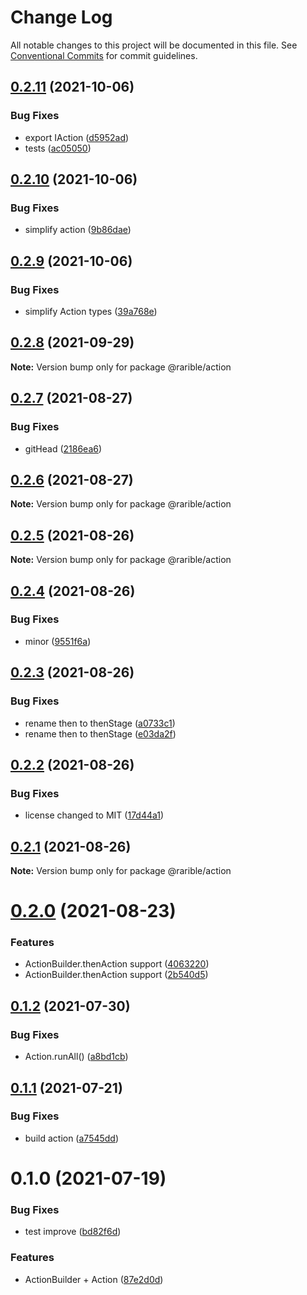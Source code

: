 # Change Log

All notable changes to this project will be documented in this file.
See [Conventional Commits](https://conventionalcommits.org) for commit guidelines.

## [0.2.11](https://github.com/rariblecom/ts-common/compare/@rarible/action@0.2.10...@rarible/action@0.2.11) (2021-10-06)


### Bug Fixes

* export IAction ([d5952ad](https://github.com/rariblecom/ts-common/commit/d5952ade9425327e1d9f2c576b0dd5e9f4a7afc3))
* tests ([ac05050](https://github.com/rariblecom/ts-common/commit/ac05050dda8e5a1e8ab1191aea486c1502749d8d))





## [0.2.10](https://github.com/rariblecom/ts-common/compare/@rarible/action@0.2.9...@rarible/action@0.2.10) (2021-10-06)


### Bug Fixes

* simplify action ([9b86dae](https://github.com/rariblecom/ts-common/commit/9b86daec142525cb23f2ecca03539c4d5fd5288f))





## [0.2.9](https://github.com/rariblecom/ts-common/compare/@rarible/action@0.2.8...@rarible/action@0.2.9) (2021-10-06)


### Bug Fixes

* simplify Action types ([39a768e](https://github.com/rariblecom/ts-common/commit/39a768e623380728493e677479c56bd780904757))





## [0.2.8](https://github.com/rariblecom/ts-common/compare/@rarible/action@0.2.7...@rarible/action@0.2.8) (2021-09-29)

**Note:** Version bump only for package @rarible/action





## [0.2.7](https://github.com/rariblecom/ts-common/compare/@rarible/action@0.2.6...@rarible/action@0.2.7) (2021-08-27)


### Bug Fixes

* gitHead ([2186ea6](https://github.com/rariblecom/ts-common/commit/2186ea686e5eb3393a8e3896826756086d3b05de))





## [0.2.6](https://github.com/rariblecom/ts-common/compare/@rarible/action@0.2.5...@rarible/action@0.2.6) (2021-08-27)

**Note:** Version bump only for package @rarible/action





## [0.2.5](https://github.com/rariblecom/ts-common/compare/@rarible/action@0.2.4...@rarible/action@0.2.5) (2021-08-26)

**Note:** Version bump only for package @rarible/action





## [0.2.4](https://github.com/rariblecom/ts-common/compare/@rarible/action@0.2.3...@rarible/action@0.2.4) (2021-08-26)


### Bug Fixes

* minor ([9551f6a](https://github.com/rariblecom/ts-common/commit/9551f6aa777492081db716f78d7af477061f9270))





## [0.2.3](https://github.com/rariblecom/ts-common/compare/@rarible/action@0.2.2...@rarible/action@0.2.3) (2021-08-26)


### Bug Fixes

* rename then to thenStage ([a0733c1](https://github.com/rariblecom/ts-common/commit/a0733c12407d22554a901efc3d534e5f67e81676))
* rename then to thenStage ([e03da2f](https://github.com/rariblecom/ts-common/commit/e03da2ffffbc3bf58f07c4ec8f346f7661b77ce1))





## [0.2.2](https://github.com/rariblecom/ts-common/compare/@rarible/action@0.2.1...@rarible/action@0.2.2) (2021-08-26)


### Bug Fixes

* license changed to MIT ([17d44a1](https://github.com/rariblecom/ts-common/commit/17d44a1225c507c6a4c8b1f4bcf8878c43c211b2))





## [0.2.1](https://github.com/rariblecom/ts-common/compare/@rarible/action@0.2.0...@rarible/action@0.2.1) (2021-08-26)

**Note:** Version bump only for package @rarible/action





# [0.2.0](https://github.com/rariblecom/ts-common/compare/@rarible/action@0.1.2...@rarible/action@0.2.0) (2021-08-23)


### Features

* ActionBuilder.thenAction support ([4063220](https://github.com/rariblecom/ts-common/commit/4063220d9b072299fbfd05eb2a1f2627d8b1eedb))
* ActionBuilder.thenAction support ([2b540d5](https://github.com/rariblecom/ts-common/commit/2b540d5e605d22c4f3ad232ba2c39fcdfb4cc17d))





## [0.1.2](https://github.com/rariblecom/ts-common/compare/@rarible/action@0.1.1...@rarible/action@0.1.2) (2021-07-30)


### Bug Fixes

* Action.runAll() ([a8bd1cb](https://github.com/rariblecom/ts-common/commit/a8bd1cbab4986fa54618191d2cd3410f5842a0dc))





## [0.1.1](https://github.com/rariblecom/ts-common/compare/@rarible/action@0.1.0...@rarible/action@0.1.1) (2021-07-21)


### Bug Fixes

* build action ([a7545dd](https://github.com/rariblecom/ts-common/commit/a7545ddc124691a4189326388b0b7c7610741654))





# 0.1.0 (2021-07-19)


### Bug Fixes

* test improve ([bd82f6d](https://github.com/rariblecom/ts-common/commit/bd82f6dcc0cbe00c6da2b8fcab6372c280f2b47b))


### Features

* ActionBuilder + Action ([87e2d0d](https://github.com/rariblecom/ts-common/commit/87e2d0d99f3215cd5183eed0dc886f7b02793689))
